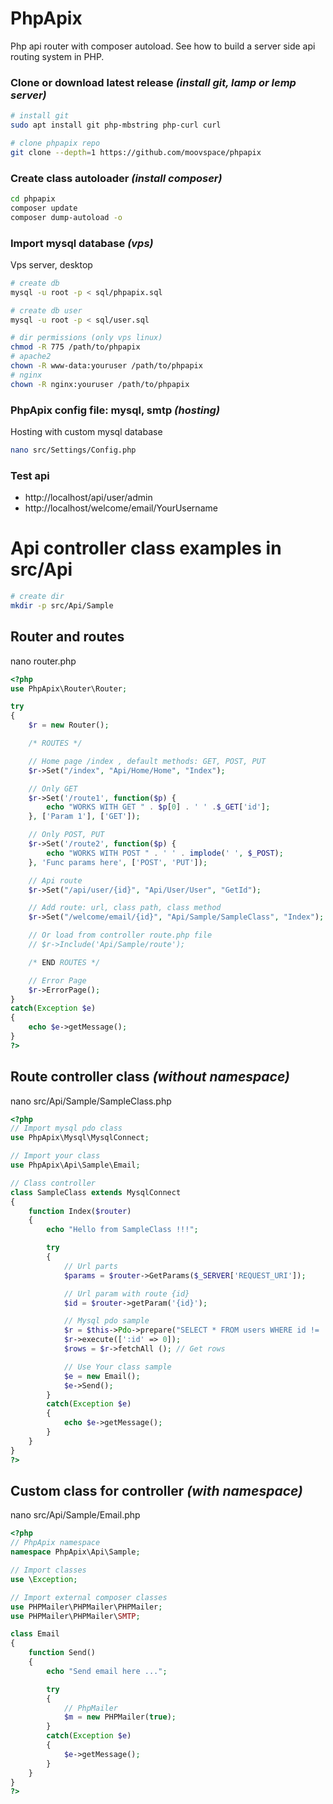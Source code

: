 # PhpApix
Php api router with composer autoload. See how to build a server side api routing system in PHP.

### Clone or download latest release ***(install git, lamp or lemp server)***
```bash
# install git
sudo apt install git php-mbstring php-curl curl

# clone phpapix repo
git clone --depth=1 https://github.com/moovspace/phpapix
```

### Create class autoloader ***(install composer)***
```bash
cd phpapix
composer update
composer dump-autoload -o
```

### Import mysql database ***(vps)***
Vps server, desktop
```bash
# create db
mysql -u root -p < sql/phpapix.sql

# create db user
mysql -u root -p < sql/user.sql

# dir permissions (only vps linux)
chmod -R 775 /path/to/phpapix
# apache2
chown -R www-data:youruser /path/to/phpapix
# nginx
chown -R nginx:youruser /path/to/phpapix
```

### PhpApix config file: mysql, smtp ***(hosting)***
Hosting with custom mysql database
```bash
nano src/Settings/Config.php
```

### Test api
 - http://localhost/api/user/admin
 - http://localhost/welcome/email/YourUsername


# Api controller class examples in src/Api
```bash
# create dir
mkdir -p src/Api/Sample
```

## Router and routes
nano router.php
```php
<?php
use PhpApix\Router\Router;

try
{
    $r = new Router();

    /* ROUTES */

    // Home page /index , default methods: GET, POST, PUT
    $r->Set("/index", "Api/Home/Home", "Index");

    // Only GET
    $r->Set('/route1', function($p) {
        echo "WORKS WITH GET " . $p[0] . ' ' .$_GET['id'];
    }, ['Param 1'], ['GET']);

    // Only POST, PUT
    $r->Set('/route2', function($p) {
        echo "WORKS WITH POST " . ' ' . implode(' ', $_POST);
    }, 'Func params here', ['POST', 'PUT']);

    // Api route
    $r->Set("/api/user/{id}", "Api/User/User", "GetId");

    // Add route: url, class path, class method
    $r->Set("/welcome/email/{id}", "Api/Sample/SampleClass", "Index");

    // Or load from controller route.php file
    // $r->Include('Api/Sample/route');

	/* END ROUTES */

	// Error Page
    $r->ErrorPage();
}
catch(Exception $e)
{
    echo $e->getMessage();
}
?>
```

## Route controller class ***(without namespace)***
nano src/Api/Sample/SampleClass.php
```php
<?php
// Import mysql pdo class
use PhpApix\Mysql\MysqlConnect;

// Import your class
use PhpApix\Api\Sample\Email;

// Class controller
class SampleClass extends MysqlConnect
{
	function Index($router)
	{
		echo "Hello from SampleClass !!!";

		try
		{
			// Url parts
			$params = $router->GetParams($_SERVER['REQUEST_URI']);

			// Url param with route {id}
			$id = $router->getParam('{id}');

			// Mysql pdo sample
			$r = $this->Pdo->prepare("SELECT * FROM users WHERE id != :id");
			$r->execute([':id' => 0]);
			$rows = $r->fetchAll (); // Get rows

			// Use Your class sample
			$e = new Email();
			$e->Send();
		}
		catch(Exception $e)
		{
			echo $e->getMessage();
		}
	}
}
?>
```

## Custom class for controller ***(with namespace)***
nano src/Api/Sample/Email.php
```php
<?php
// PhpApix namespace
namespace PhpApix\Api\Sample;

// Import classes
use \Exception;

// Import external composer classes
use PHPMailer\PHPMailer\PHPMailer;
use PHPMailer\PHPMailer\SMTP;

class Email
{
	function Send()
	{
		echo "Send email here ...";

		try
		{
			// PhpMailer
			$m = new PHPMailer(true);
		}
		catch(Exception $e)
		{
		    $e->getMessage();
		}
	}
}
?>
```